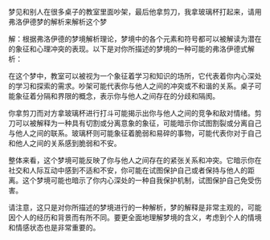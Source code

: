 梦见和别人在很多桌子的教室里面吵架，最后他拿剪刀，我拿玻璃杯打起来，请用弗洛伊德梦的解析来解析这个梦

解：根据弗洛伊德的梦境解析理论，梦境中的各个元素和符号都可以被解读为潜在的象征和心理冲突的表现。以下是对你所描述的梦境的一种可能的弗洛伊德式解析：

在这个梦中，教室可以被视为一个象征着学习和知识的场所，它代表着你内心深处的学习和探索的需求。吵架可能代表你与他人之间的冲突或不和谐的关系。桌子可能象征着分隔和界限的概念，表示你与他人之间存在的分歧和隔阂。

你拿剪刀而对方拿玻璃杯进行打斗可能揭示出你与他人之间的竞争和敌对情绪。剪刀可以被解释为一种具有切割或分离意象的象征，可能暗示你试图割裂或分离自己与他人之间的联系。玻璃杯则可能象征着脆弱和易碎的事物，可能代表你对于自己和他人之间的关系感到脆弱和不安。

整体来看，这个梦境可能反映了你与他人之间存在的紧张关系和冲突。它暗示你在社交和人际互动中感到不适和不安，你可能在试图保护自己或者保持与他人的距离。这个梦境可能也暗示了你内心深处的一种自我保护机制，试图保护自己免受伤害。

请注意，这只是对你所描述的梦境进行的一种解析，梦的解释是非常主观的，可能因个人的经历和背景而有所不同。要更全面地理解梦境的含义，考虑到个人的情境和情感状态也是非常重要的。
